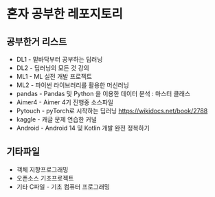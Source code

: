 # 혼자 공부한 레포지토리

## 공부한거 리스트
- DL1 - 밑바닥부터 공부하는 딥러닝
- DL2 - 딥러닝의 모든 것 강의
- ML1 - ML 실전 개발 프로젝트
- ML2 - 파이썬 라이브러리를 활용한 머신러닝
- pandas - Pandas 및 Python 을 이용한 데이터 분석 : 마스터 클래스
- Aimer4 - Aimer 4기 진행중 소스파일
- Pytouch - pyTorch로 시작하는 딥러닝 
https://wikidocs.net/book/2788
- kaggle - 캐글 문제 연습한 커널
- Android - Android 14 및 Kotlin 개발 완전 정복하기

## 기타파일
- 객체 지향프로그래밍
- 오픈소스 기초프로젝트
- 기타 C파일 - 기초 컴퓨터 프로그래밍
